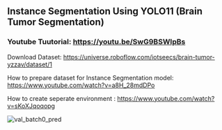 ## Instance Segmentation Using YOLO11 (Brain Tumor Segmentation)

### Youtube Tuutorial: https://youtu.be/SwG9BSWIpBs

Download Dataset: https://universe.roboflow.com/iotseecs/brain-tumor-yzzav/dataset/1

How to prepare dataset for Instance Segmentation model: https://www.youtube.com/watch?v=a8H_28mdDPo

How to create seperate environment : https://www.youtube.com/watch?v=sKoXJqoqopg

![val_batch0_pred](https://github.com/user-attachments/assets/c110412b-c1c1-4a91-b481-02e96e25ca98)
